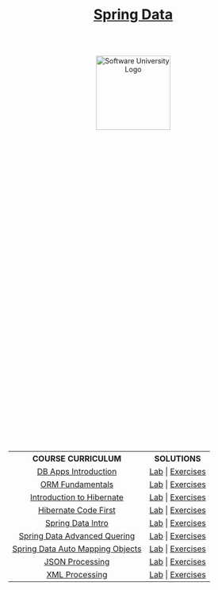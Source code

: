 <!DOCTYPE html>
<html lang="en">

<head>
    <meta charset="UTF-8">
    <meta http-equiv="X-UA-Compatible" content="IE=edge">
    <meta name="viewport" content="width=device-width, initial-scale=1.0">
</head>

<body>
    <header class="softuni__header">
        <h1 class="softuni__header__title" align="center" style="text-decoration: none;">
            <a href="https://github.com/todorkrastev/software-university/tree/main/Spring/C01_SpringData/L00_CourseIntroduction"
                class="softuni__header__title__link">Spring Data</a>
        </h1>
    </header>
    <main class="softuni">
        <div class="softuni__logo" align="center" style="position: relative;">
            <a href="https://softuni.bg/curriculum" class="softuni__logo_link" target="_blank">
                <img src="https://upload.wikimedia.org/wikipedia/commons/7/76/Logo_Software_University_%28SoftUni%29_-_blue.png"
                    alt="Software University Logo" class="softuni__logo__img"
                    style="position:absolute; top: 50%; left: 50%; transform: translate(-50%, 0%); width:150px; padding:10px; margin: 0 auto;">
            </a>
        </div>
        <div class="softuni__subjects" align="center" style="position: relative;">
            <table class="softuni__subjects__table"
                style="position: absolute; top: 50%; left: 50%; transform: translate(-50%, 300%); width:100%; max-width:1000px;">
                <tr class="softuni__subjects__table__row">
                    <th class="softuni__subjects__table__row__header"
                        style="text-align:center; vertical-align: middle;">
                        COURSE CURRICULUM
                    </th>
                    <th class="softuni__subjects__table__row__header"
                        style="text-align:center; vertical-align: middle;">
                        SOLUTIONS
                    </th>
                </tr>
                <tr class="softuni__subjects__table__row">
                    <td class="softuni__subjects__table__row__data" style="text-align:center; vertical-align: middle;">
                        <a href="https://github.com/todorkrastev/software-university/tree/main/Spring/C01_SpringData/L01_DatabaseAppsIntroduction/Presentation"
                            class="softuni__subjects__table__row__data__link" target="_blank">DB Apps Introduction</a>
                    </td>
                    <td class="softuni__subjects__table__row__data" style="text-align:center; vertical-align: middle;">
                        <a href="https://github.com/todorkrastev/software-university/tree/main/Spring/C01_SpringData/L01_DatabaseAppsIntroduction/Lab"
                            class="softuni__subjects__table__row__data__link" target="_blank">Lab</a>
                        |
                        <a href="https://github.com/todorkrastev/software-university/tree/main/Spring/C01_SpringData/L01_DatabaseAppsIntroduction/Exercises"
                            class="softuni__subjects__table__row__data__link" target="_blank">Exercises</a>
                    </td>
                </tr>
                <tr class="softuni__subjects__table__row">
                    <td class="softuni__subjects__table__row__data" style="text-align:center; vertical-align: middle;">
                        <a href="https://github.com/todorkrastev/software-university/tree/main/Spring/C01_SpringData/L02_ORMFundamentals/Presentation"
                            class="softuni__subjects__table__row__data__link" target="_blank">ORM Fundamentals</a>
                    </td>
                    <td class="softuni__subjects__table__row__data" style="text-align:center; vertical-align: middle;">
                        <a href="https://github.com/todorkrastev/software-university/tree/main/Spring/C01_SpringData/L02_ORMFundamentals"
                            class="softuni__subjects__table__row__data__link" target="_blank">Lab</a>
                        |
                        <a href="https://github.com/todorkrastev/software-university/tree/main/Spring/C01_SpringData/L02_ORMFundamentals"
                            class="softuni__subjects__table__row__data__link" target="_blank">Exercises</a>
                    </td>
                </tr>
                <tr class="softuni__subjects__table__row">
                    <td class="softuni__subjects__table__row__data" style="text-align:center; vertical-align: middle;">
                        <a href="https://github.com/todorkrastev/software-university/tree/main/Spring/C01_SpringData/L03_IntroductionToHibernate/Presentation"
                            class="softuni__subjects__table__row__data__link" target="_blank">Introduction to
                            Hibernate</a>
                    </td>
                    <td class="softuni__subjects__table__row__data" style="text-align:center; vertical-align: middle;">
                        <a href="https://github.com/todorkrastev/software-university/tree/main/Spring/C01_SpringData/L03_IntroductionToHibernate/Lab"
                            class="softuni__subjects__table__row__data__link" target="_blank">Lab</a>
                        |
                        <a href="https://github.com/todorkrastev/software-university/tree/main/Spring/C01_SpringData/L03_IntroductionToHibernate/Exercises"
                            class="softuni__subjects__table__row__data__link" target="_blank">Exercises</a>
                    </td>
                </tr>
                <tr class="softuni__subjects__table__row">
                    <td class="softuni__subjects__table__row__data" style="text-align:center; vertical-align: middle;">
                        <a href="https://github.com/todorkrastev/software-university/tree/main/Spring/C01_SpringData/L04_HibernateCodeFirst/Presentation"
                            class="softuni__subjects__table__row__data__link" target="_blank">Hibernate Code First</a>
                    </td>
                    <td class="softuni__subjects__table__row__data" style="text-align:center; vertical-align: middle;">
                        <a href="https://github.com/todorkrastev/software-university/tree/main/Spring/C01_SpringData/L04_HibernateCodeFirst/Lab"
                            class="softuni__subjects__table__row__data__link" target="_blank">Lab</a>
                        |
                        <a href="https://github.com/todorkrastev/software-university/tree/main/Spring/C01_SpringData/L04_HibernateCodeFirst/Exercises"
                            class="softuni__subjects__table__row__data__link" target="_blank">Exercises</a>
                    </td>
                </tr>
                <tr class="softuni__subjects__table__row">
                    <td class="softuni__subjects__table__row__data" style="text-align:center; vertical-align: middle;">
                        <a href="https://github.com/todorkrastev/software-university/tree/main/Spring/C01_SpringData/L05_SpringDataIntroduction/Presentation"
                            class="softuni__subjects__table__row__data__link" target="_blank">Spring Data Intro</a>
                    </td>
                    <td class="softuni__subjects__table__row__data" style="text-align:center; vertical-align: middle;">
                        <a href="https://github.com/todorkrastev/software-university/tree/main/Spring/C01_SpringData/L05_SpringDataIntroduction/Lab"
                            class="softuni__subjects__table__row__data__link" target="_blank">Lab</a>
                        |
                        <a href="https://github.com/todorkrastev/software-university/tree/main/Spring/C01_SpringData/L05_SpringDataIntroduction/Exercises"
                            class="softuni__subjects__table__row__data__link" target="_blank">Exercises</a>
                    </td>
                </tr>
                <tr class="softuni__subjects__table__row">
                    <td class="softuni__subjects__table__row__data" style="text-align:center; vertical-align: middle;">
                        <a href="https://github.com/todorkrastev/software-university/tree/main/Spring/C01_SpringData/L06_SpringDataAdvancedQuering/Presentation"
                            class="softuni__subjects__table__row__data__link" target="_blank">Spring Data Advanced
                            Quering</a>
                    </td>
                    <td class="softuni__subjects__table__row__data" style="text-align:center; vertical-align: middle;">
                        <a href="https://github.com/todorkrastev/software-university/tree/main/Spring/C01_SpringData/L06_SpringDataAdvancedQuering/Lab"
                            class="softuni__subjects__table__row__data__link" target="_blank">Lab</a>
                        |
                        <a href="https://github.com/todorkrastev/software-university/tree/main/Spring/C01_SpringData/L06_SpringDataAdvancedQuering/Exercises"
                            class="softuni__subjects__table__row__data__link" target="_blank">Exercises</a>
                    </td>
                </tr>
                <tr class="softuni__subjects__table__row">
                    <td class="softuni__subjects__table__row__data" style="text-align:center; vertical-align: middle;">
                        <a href="https://github.com/todorkrastev/software-university/tree/main/Spring/C01_SpringData/L07_SpringDataAutoMappingObjects/Presentation"
                            class="softuni__subjects__table__row__data__link" target="_blank">Spring Data Auto Mapping
                            Objects</a>
                    </td>
                    <td class="softuni__subjects__table__row__data" style="text-align:center; vertical-align: middle;">
                        <a href="https://github.com/todorkrastev/software-university/tree/main/Spring/C01_SpringData/L07_SpringDataAutoMappingObjects/Lab"
                            class="softuni__subjects__table__row__data__link" target="_blank">Lab</a>
                        |
                        <a href="https://github.com/todorkrastev/software-university/tree/main/Spring/C01_SpringData/L07_SpringDataAutoMappingObjects/Exercises"
                            class="softuni__subjects__table__row__data__link" target="_blank">Exercises</a>
                    </td>
                </tr>
                <tr class="softuni__subjects__table__row">
                    <td class="softuni__subjects__table__row__data" style="text-align:center; vertical-align: middle;">
                        <a href="https://github.com/todorkrastev/software-university/tree/main/Spring/C01_SpringData/L08_JSONProcessing/Presentation"
                            class="softuni__subjects__table__row__data__link" target="_blank">JSON Processing</a>
                    </td>
                    <td class="softuni__subjects__table__row__data" style="text-align:center; vertical-align: middle;">
                        <a href="https://github.com/todorkrastev/software-university/tree/main/Spring/C01_SpringData/L08_JSONProcessing/Lab"
                            class="softuni__subjects__table__row__data__link" target="_blank">Lab</a>
                        |
                        <a href="https://github.com/todorkrastev/software-university/tree/main/Spring/C01_SpringData/L08_JSONProcessing/Exercises"
                            class="softuni__subjects__table__row__data__link" target="_blank">Exercises</a>
                    </td>
                </tr>
                <tr class="softuni__subjects__table__row">
                    <td class="softuni__subjects__table__row__data" style="text-align:center; vertical-align: middle;">
                        <a href="https://github.com/todorkrastev/software-university/tree/main/Spring/C01_SpringData/L09_XMLProcessing/Presentation"
                            class="softuni__subjects__table__row__data__link" target="_blank">XML Processing</a>
                    </td>
                    <td class="softuni__subjects__table__row__data" style="text-align:center; vertical-align: middle;">
                        <a href="https://github.com/todorkrastev/software-university/tree/main/Spring/C01_SpringData/L09_XMLProcessing/Lab/Solutions"
                            class="softuni__subjects__table__row__data__link" target="_blank">Lab</a>
                        |
                        <a href="https://github.com/todorkrastev/software-university/tree/main/Spring/C01_SpringData/L09_XMLProcessing/Exercises"
                            class="softuni__subjects__table__row__data__link" target="_blank">Exercises</a>
                    </td>
                </tr>
            </table>
        </div>
    </main>
</body>

</html>
